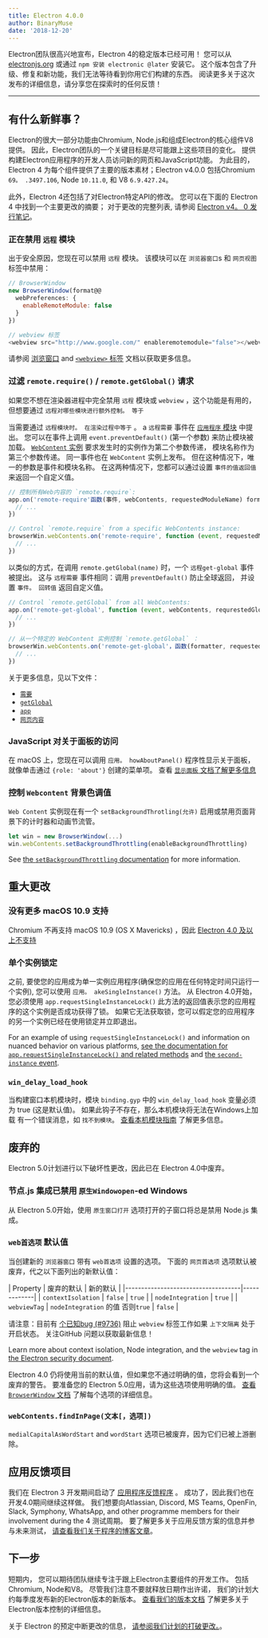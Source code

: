 ```yaml
---
title: Electron 4.0.0
author: BinaryMuse
date: '2018-12-20'
---
```


Electron团队很高兴地宣布，Electron 4的稳定版本已经可用！ 您可以从 [electronjs.org](https://electronjs.org/) 或通过 `npm 安装 electronic @later` 安装它。 这个版本包含了升级、修复和新功能，我们无法等待看到你用它们构建的东西。 阅读更多关于这次发布的详细信息，请分享您在探索时的任何反馈！

---

## 有什么新鲜事？

Electron的很大一部分功能由Chromium, Node.js和组成Electron的核心组件V8提供。 因此，Electron团队的一个关键目标是尽可能跟上这些项目的变化。 提供构建Electron应用程序的开发人员访问新的网页和JavaScript功能。 为此目的，Electron 4 为每个组件提供了主要的版本素材；Electron v4.0.0 包括Chromium `69。 .3497.106`, Node `10.11.0`, 和 V8 `6.9.427.24`。

此外，Electron 4还包括了对Electron特定API的修改。 您可以在下面的 Electron 4 中找到一个主要更改的摘要； 对于更改的完整列表, 请参阅 [Electron v4。 0 发行笔记](https://github.com/electron/electron/releases/tag/v4.0.0)。

### 正在禁用 `远程` 模块

出于安全原因，您现在可以禁用 `远程` 模块。 该模块可以在 `浏览器窗口`s 和 `网页视图` 标签中禁用：

```javascript
// BrowserWindow
new BrowserWindow(format@@
  webPreferences: {
    enableRemoteModule: false
  }
})

// webview 标签
<webview src="http://www.google.com/" enableremotemodule="false"></webview>
```

请参阅 [浏览窗口](https://electronjs.org/docs/api/browser-window) and [`<webview>` 标签](https://electronjs.org/docs/api/webview-tag) 文档以获取更多信息。

### 过滤 `remote.require()` / `remote.getGlobal()` 请求

如果您不想在渲染器进程中完全禁用 `远程` 模块或 `webview` ，这个功能是有用的，但想要通过 `远程对哪些模块进行额外控制。 等于`

当需要通过 `远程模块时。 在渲染过程中等于` 。 a `远程需要` 事件在 [`应用程序` 模块](https://electronjs.org/docs/api/app) 中提出。 您可以在事件上调用 `event.preventDefault()` (第一个参数) 来防止模块被加载。 [`WebContent` 实例](https://electronjs.org/docs/api/web-contents) 要求发生时的实例作为第二个参数传递， 模块名称作为第三个参数传递。 同一事件也在 `WebContent` 实例上发布。 但在这种情况下，唯一的参数是事件和模块名称。 在这两种情况下，您都可以通过设置 `事件的值返回值` 来返回一个自定义值。

```javascript
// 控制所有Web内容的 `remote.require`:
app.on('remote-require'函数(事件, webContents, requestedModuleName) format@@
  // ...
})

// Control `remote.require` from a specific WebContents instance:
browserWin.webContents.on('remote-require', function (event, requestedModuleName) {
  // ...
})
```

以类似的方式，在调用 `remote.getGlobal(name)` 时，一个 `远程get-global` 事件被提出。 这与 `远程需要` 事件相同：调用 `preventDefault()` 防止全球返回， 并设置 `事件。 回转值` 返回自定义值。

```javascript
// Control `remote.getGlobal` from all WebContents:
app.on('remote-get-global', function (event, webContents, requrestedGlobalName) {
  // ...
})

// 从一个特定的 WebContent 实例控制 `remote.getGlobal` ：
browserWin.webContents.on('remote-get-global'，函数(formatter, requestedGlobalName) format@@
  // ...
})
```

关于更多信息，见以下文件：

* [`需要`](https://electronjs.org/docs/api/remote#remoterequiremodule)
* [`getGlobal`](https://electronjs.org/docs/api/remote#remotegetglobalname)
* [`app`](https://electronjs.org/docs/api/app)
* [`网页内容`](https://electronjs.org/docs/api/web-contents)

### JavaScript 对关于面板的访问

在 macOS 上，您现在可以调用 `应用。 howAboutPanel()` 程序性显示关于面板，就像单击通过 `{role: 'about'}` 创建的菜单项。 查看 [`显示面板` 文档了解更多信息](https://electronjs.org/docs/api/app?query=show#appshowaboutpanel-macos)

### 控制 `Webcontent` 背景色调值

`Web Content` 实例现在有一个 `setBackgroundThrotling(允许)` 启用或禁用页面背景下的计时器和动画节流管。

```javascript
let win = new BrowserWindow(...)
win.webContents.setBackgroundThrottling(enableBackgroundThrottling)
```

See [the `setBackgroundThrottling` documentation](https://electronjs.org/docs/api/web-contents#contentssetbackgroundthrottlingallowed) for more information.

## 重大更改

### 没有更多 macOS 10.9 支持

Chromium 不再支持 macOS 10.9 (OS X Mavericks) ，因此 [Electron 4.0 及以上不支持](https://github.com/electron/electron/pull/15357)

### 单个实例锁定

之前, 要使您的应用成为单一实例应用程序(确保您的应用在任何特定时间只运行一个实例), 您可以使用 `应用。 akeSingleInstance()` 方法。 从 Electron 4.0开始，您必须使用 `app.requestSingleInstanceLock()` 此方法的返回值表示您的应用程序的这个实例是否成功获得了锁。 如果它无法获取锁，您可以假定您的应用程序的另一个实例已经在使用锁定并立即退出。

For an example of using `requestSingleInstanceLock()` and information on nuanced behavior on various platforms, [see the documentation for `app.requestSingleInstanceLock()` and related methods](https://electronjs.org/docs/api/app#apprequestsingleinstancelock) and [the `second-instance` event](https://electronjs.org/docs/api/app#event-second-instance).

### `win_delay_load_hook`

当构建窗口本机模块时，模块 `binding.gyp` 中的 `win_delay_load_hook` 变量必须为 true (这是默认值)。 如果此钩子不存在，那么本机模块将无法在Windows上加载 有一个错误消息，如 `找不到模块`。 [查看本机模块指南](https://electronjs.org/docs/tutorial/using-native-node-modules#a-note-about-win_delay_load_hook) 了解更多信息。

## 废弃的

Electron 5.0计划进行以下破坏性更改，因此已在 Electron 4.0中废弃。

### 节点.js 集成已禁用 `原生Windowopen`-ed Windows

从 Electron 5.0开始，使用 `原生窗口打开` 选项打开的子窗口将总是禁用 Node.js 集成。

### `web首选项` 默认值

当创建新的 `浏览器窗口` 带有 `web首选项` 设置的选项。 下面的 `网页首选项` 选项默认被废弃，代之以下面列出的新默认值：

<div class="table table-ruled table-full-width">

| Property | 废弃的默认 | 新的默认 |
|------------------------------------|-------------|
| `contextIsolation` | `false` | `true` |
| `nodeIntegration` | `true` |
| `webviewTag` | `nodeIntegration` 的值 否则`true` | `false` |

</div>

请注意：目前有 [个已知bug (#9736)](https://github.com/electron/electron/issues/9736) 阻止 `webview` 标签工作如果 `上下文隔离` 处于开启状态。 关注GitHub 问题以获取最新信息！

Learn more about context isolation, Node integration, and the `webview` tag in [the Electron security document](https://electronjs.org/docs/tutorial/security).

Electron 4.0 仍将使用当前的默认值，但如果您不通过明确的值，您将会看到一个废弃的警告。 要准备您的 Electron 5.0应用，请为这些选项使用明确的值。 [查看 `BrowserWindow` 文档](https://electronjs.org/docs/api/browser-window#new-browserwindowoptions) 了解每个选项的详细信息。

### `webContents.findInPage(文本[，选项])`

`medialCapitalAsWordStart` and `wordStart` 选项已被废弃，因为它们已被上游删除。

## 应用反馈项目

我们在 Electron 3 开发期间启动了 [应用程序反馈程序](https://electronjs.org/blog/app-feedback-program) 。 成功了，因此我们也在开发4.0期间继续这样做。 我们想要向Atlassian, Discord, MS Teams, OpenFin, Slack, Symphony, WhatsApp, and other programme members for their involvement during the 4 测试周期。 要了解更多关于应用反馈方案的信息并参与未来测试， [请查看我们关于程序的博客文章](https://electronjs.org/blog/app-feedback-program)。

## 下一步

短期内， 您可以期待团队继续专注于跟上Electron主要组件的开发工作。 包括Chromium, Node和V8。 尽管我们注意不要就释放日期作出许诺， 我们的计划大约每季度发布新的Electron版本的新版本。 [查看我们的版本文档](https://electronjs.org/docs/tutorial/electron-versioning) 了解更多关于Electron版本控制的详细信息。

关于 Electron 的预定中断更改的信息， [请参阅我们计划的打破更改。](https://github.com/electron/electron/blob/master/docs/api/breaking-changes.md)。
